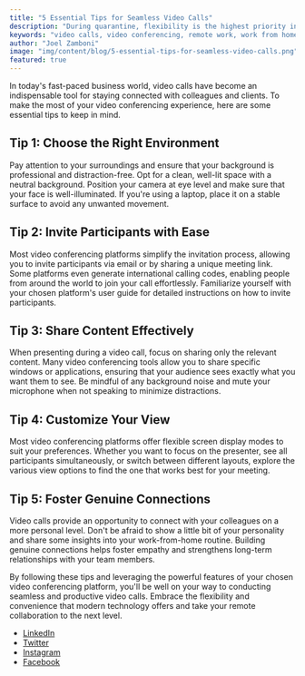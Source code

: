 ```yaml
---
title: "5 Essential Tips for Seamless Video Calls"
description: "During quarantine, flexibility is the highest priority in everyone's life working from home, and technology is the central driver of this flexibility. Video calls are one of the most practical ways to hold meetings and virtually connect with all our work partners. But still, it is not always so easy. So, let's share some essential tips to help you using Google Meet."
keywords: "video calls, video conferencing, remote work, work from home, Google Meet"
author: "Joel Zamboni"
image: "img/content/blog/5-essential-tips-for-seamless-video-calls.png"
featured: true
---
```


In today's fast-paced business world, video calls have become an indispensable tool for staying connected with
colleagues and clients. To make the most of your video conferencing experience, here are some essential tips to keep in
mind.

## Tip 1: Choose the Right Environment

Pay attention to your surroundings and ensure that your background is professional and distraction-free. Opt for a
clean, well-lit space with a neutral background. Position your camera at eye level and make sure that your face is
well-illuminated. If you're using a laptop, place it on a stable surface to avoid any unwanted movement.

## Tip 2: Invite Participants with Ease

Most video conferencing platforms simplify the invitation process, allowing you to invite participants via email or by
sharing a unique meeting link. Some platforms even generate international calling codes, enabling people from around the
world to join your call effortlessly. Familiarize yourself with your chosen platform's user guide for detailed
instructions on how to invite participants.

## Tip 3: Share Content Effectively

When presenting during a video call, focus on sharing only the relevant content. Many video conferencing tools allow you
to share specific windows or applications, ensuring that your audience sees exactly what you want them to see. Be
mindful of any background noise and mute your microphone when not speaking to minimize distractions.

## Tip 4: Customize Your View

Most video conferencing platforms offer flexible screen display modes to suit your preferences. Whether you want to
focus on the presenter, see all participants simultaneously, or switch between different layouts, explore the various
view options to find the one that works best for your meeting.

## Tip 5: Foster Genuine Connections

Video calls provide an opportunity to connect with your colleagues on a more personal level. Don't be afraid to show a
little bit of your personality and share some insights into your work-from-home routine. Building genuine connections
helps foster empathy and strengthens long-term relationships with your team members.

By following these tips and leveraging the powerful features of your chosen video conferencing platform, you'll be well
on your way to conducting seamless and productive video calls. Embrace the flexibility and convenience that modern
technology offers and take your remote collaboration to the next level.

- [LinkedIn](https://www.linkedin.com/company/avantistudio)
- [Twitter](https://twitter.com/avantistudiohq/)
- [Instagram](https://www.instagram.com/avantistudiohq/)
- [Facebook](https://www.facebook.com/avantistudiohq/)
